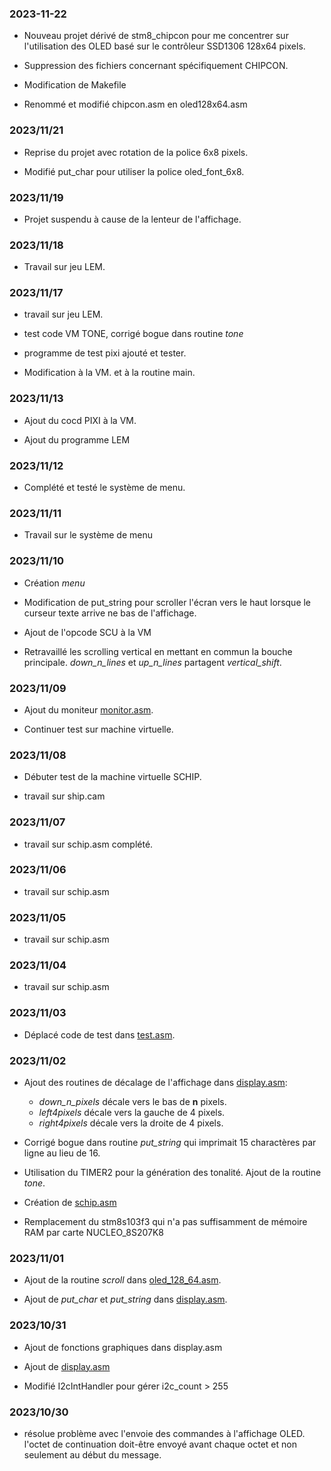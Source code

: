 ### 2023-11-22

* Nouveau projet dérivé de stm8_chipcon pour me concentrer sur l'utilisation des OLED basé sur le contrôleur SSD1306 128x64 pixels.

* Suppression des fichiers concernant spécifiquement CHIPCON.

* Modification de Makefile 

* Renommé et modifié chipcon.asm en oled128x64.asm

### 2023/11/21

* Reprise du projet avec rotation de la police 6x8 pixels.

* Modifié put_char pour utiliser la police oled_font_6x8. 

### 2023/11/19

* Projet suspendu à cause de la lenteur de l'affichage.

### 2023/11/18

* Travail sur jeu LEM. 

### 2023/11/17

* travail sur jeu LEM.

* test code VM TONE, corrigé bogue dans routine *tone* 


* programme de test pixi ajouté et tester.

* Modification à la VM. et à la routine main.

### 2023/11/13

* Ajout du cocd PIXI à la VM. 

* Ajout du programme LEM 

### 2023/11/12

* Complété et testé le système de menu.

### 2023/11/11

* Travail sur le système de menu

### 2023/11/10

* Création *menu*

* Modification de put_string pour scroller l'écran vers le haut lorsque le curseur texte arrive ne bas de l'affichage.

* Ajout de l'opcode SCU  à la VM 

* Retravaillé  les scrolling vertical en mettant en commun la bouche principale. *down_n_lines* et *up_n_lines* partagent *vertical_shift*.

### 2023/11/09

* Ajout du moniteur  [monitor.asm](monitor.asm).

* Continuer test sur machine virtuelle.


### 2023/11/08

* Débuter test de la machine virtuelle SCHIP.

* travail sur ship.cam 

### 2023/11/07

* travail sur schip.asm complété. 

### 2023/11/06

* travail sur schip.asm 

### 2023/11/05

* travail sur schip.asm 

### 2023/11/04

* travail sur schip.asm 

### 2023/11/03

* Déplacé code de test dans [test.asm](test.asm).

### 2023/11/02 

* Ajout des routines de décalage de l'affichage dans [display.asm](display.asm):
    * *down_n_pixels* décale vers le bas de **n** pixels.
    * *left4pixels* décale vers la gauche de 4 pixels.
    * *right4pixels* décale vers la droite de 4 pixels.

* Corrigé bogue dans routine *put_string* qui imprimait 15 charactères par ligne au lieu de 16.

* Utilisation du TIMER2 pour la génération des tonalité. Ajout de la routine *tone*.

* Création de [schip.asm](schip.asm)

* Remplacement du stm8s103f3 qui n'a pas suffisamment de mémoire RAM par carte NUCLEO_8S207K8 

### 2023/11/01

* Ajout de la routine *scroll* dans [oled_128_64.asm](oled_128_64.asm).

* Ajout de *put_char*  et *put_string* dans [display.asm](display.asm).

### 2023/10/31

* Ajout de fonctions graphiques dans display.asm 

* Ajout de [display.asm](display.asm)

* Modifié I2cIntHandler pour gérer i2c_count > 255

### 2023/10/30

* résolue problème avec l'envoie des commandes à l'affichage OLED. l'octet de continuation doit-être envoyé avant chaque octet et non seulement au début du message.
